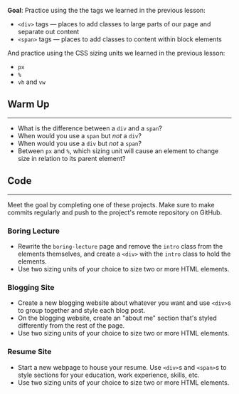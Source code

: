 **Goal**: Practice using the the tags we learned in the previous lesson:

* `<div>` tags — places to add classes to large parts of our page and separate out content
* `<span>` tags — places to add classes to content within block elements

And practice using the CSS sizing units we learned in the previous lesson:

* `px`
* `%`
* `vh` and `vw`

## Warm Up
<hr />

* What is the difference between a `div` and a `span`?
* When would you use a `span` but _not_ a `div`?
* When would you use a `div` but _not_ a `span`?
* Between `px` and `%`, which sizing unit will cause an element to change size in relation to its parent element? 

## Code
<hr />

Meet the goal by completing one of these projects. Make sure to make commits regularly and push to the project's remote repository on GitHub.

### Boring Lecture

* Rewrite the `boring-lecture` page and remove the `intro` class from the elements themselves, and create a `<div>` with the `intro` class to hold the elements.
* Use two sizing units of your choice to size two or more HTML elements.

### Blogging Site

* Create a new blogging website about whatever you want and use `<div>`s to group together and style each blog post.
* On the blogging website, create an "about me" section that's styled differently from the rest of the page.
* Use two sizing units of your choice to size two or more HTML elements.

### Resume Site

* Start a new webpage to house your resume. Use `<div>`s and `<span>`s to style sections for your education, work experience, skills, etc.
* Use two sizing units of your choice to size two or more HTML elements.

